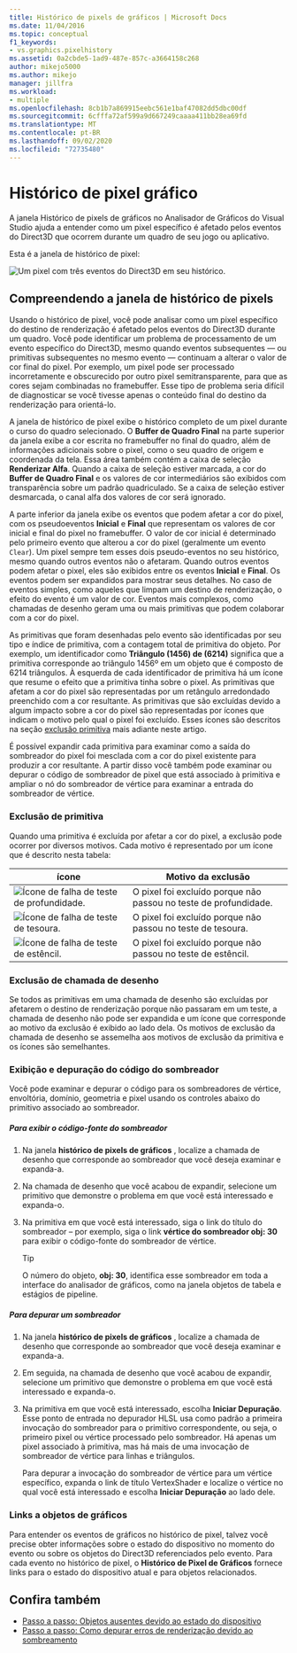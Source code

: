 ```yaml
---
title: Histórico de pixels de gráficos | Microsoft Docs
ms.date: 11/04/2016
ms.topic: conceptual
f1_keywords:
- vs.graphics.pixelhistory
ms.assetid: 0a2cbde5-1ad9-487e-857c-a3664158c268
author: mikejo5000
ms.author: mikejo
manager: jillfra
ms.workload:
- multiple
ms.openlocfilehash: 8cb1b7a869915eebc561e1baf47082dd5dbc00df
ms.sourcegitcommit: 6cfffa72af599a9d667249caaaa411bb28ea69fd
ms.translationtype: MT
ms.contentlocale: pt-BR
ms.lasthandoff: 09/02/2020
ms.locfileid: "72735480"
---
```

# <a name="graphics-pixel-history"></a>Histórico de pixel gráfico
A janela Histórico de pixels de gráficos no Analisador de Gráficos do Visual Studio ajuda a entender como um pixel específico é afetado pelos eventos do Direct3D que ocorrem durante um quadro de seu jogo ou aplicativo.

 Esta é a janela de histórico de pixel:

 ![Um pixel com três eventos do Direct3D em seu histórico.](media/gfx_diag_demo_pixel_history_orientation.png "gfx_diag_demo_pixel_history_orientation")

## <a name="understanding-the-pixel-history-window"></a>Compreendendo a janela de histórico de pixels
 Usando o histórico de pixel, você pode analisar como um pixel específico do destino de renderização é afetado pelos eventos do Direct3D durante um quadro. Você pode identificar um problema de processamento de um evento específico do Direct3D, mesmo quando eventos subsequentes — ou primitivas subsequentes no mesmo evento — continuam a alterar o valor de cor final do pixel. Por exemplo, um pixel pode ser processado incorretamente e obscurecido por outro pixel semitransparente, para que as cores sejam combinadas no framebuffer. Esse tipo de problema seria difícil de diagnosticar se você tivesse apenas o conteúdo final do destino da renderização para orientá-lo.

 A janela de histórico de pixel exibe o histórico completo de um pixel durante o curso do quadro selecionado. O **Buffer de Quadro Final** na parte superior da janela exibe a cor escrita no framebuffer no final do quadro, além de informações adicionais sobre o pixel, como o seu quadro de origem e coordenada da tela. Essa área também contém a caixa de seleção **Renderizar Alfa**. Quando a caixa de seleção estiver marcada, a cor do **Buffer de Quadro Final** e os valores de cor intermediários são exibidos com transparência sobre um padrão quadriculado. Se a caixa de seleção estiver desmarcada, o canal alfa dos valores de cor será ignorado.

 A parte inferior da janela exibe os eventos que podem afetar a cor do pixel, com os pseudoeventos **Inicial** e **Final** que representam os valores de cor inicial e final do pixel no framebuffer. O valor de cor inicial é determinado pelo primeiro evento que alterou a cor do pixel (geralmente um evento `Clear`). Um pixel sempre tem esses dois pseudo-eventos no seu histórico, mesmo quando outros eventos não o afetaram. Quando outros eventos podem afetar o pixel, eles são exibidos entre os eventos **Inicial** e **Final**. Os eventos podem ser expandidos para mostrar seus detalhes. No caso de eventos simples, como aqueles que limpam um destino de renderização, o efeito do evento é um valor de cor. Eventos mais complexos, como chamadas de desenho geram uma ou mais primitivas que podem colaborar com a cor do pixel.

 As primitivas que foram desenhadas pelo evento são identificadas por seu tipo e índice de primitiva, com a contagem total de primitiva do objeto. Por exemplo, um identificador como **Triângulo (1456) de (6214)** significa que a primitiva corresponde ao triângulo 1456º em um objeto que é composto de 6214 triângulos. À esquerda de cada identificador de primitiva há um ícone que resume o efeito que a primitiva tinha sobre o pixel. As primitivas que afetam a cor do pixel são representadas por um retângulo arredondado preenchido com a cor resultante. As primitivas que são excluídas devido a algum impacto sobre a cor do pixel são representadas por ícones que indicam o motivo pelo qual o pixel foi excluído. Esses ícones são descritos na seção [exclusão primitiva](#exclusion) mais adiante neste artigo.

 É possível expandir cada primitiva para examinar como a saída do sombreador do pixel foi mesclada com a cor do pixel existente para produzir a cor resultante. A partir disso você também pode examinar ou depurar o código de sombreador de pixel que está associado à primitiva e ampliar o nó do sombreador de vértice para examinar a entrada do sombreador de vértice.

### <a name="primitive-exclusion"></a><a name="exclusion"></a> Exclusão de primitiva
 Quando uma primitiva é excluída por afetar a cor do pixel, a exclusão pode ocorrer por diversos motivos. Cada motivo é representado por um ícone que é descrito nesta tabela:

|ícone|Motivo da exclusão|
|----------|--------------------------|
|![Ícone de falha de teste de profundidade.](media/vsg_hist_icon_failed_depth.png "vsg_hist_icon_failed_depth")|O pixel foi excluído porque não passou no teste de profundidade.|
|![Ícone de falha de teste de tesoura.](media/vsg_hist_icon_failed_scissor.png "vsg_hist_icon_failed_scissor")|O pixel foi excluído porque não passou no teste de tesoura.|
|![Ícone de falha de teste de estêncil.](media/vsg_hist_icon_failed_stencil.png "vsg_hist_icon_failed_stencil")|O pixel foi excluído porque não passou no teste de estêncil.|

### <a name="draw-call-exclusion"></a>Exclusão de chamada de desenho
 Se todos as primitivas em uma chamada de desenho são excluídas por afetarem o destino de renderização porque não passaram em um teste, a chamada de desenho não pode ser expandida e um ícone que corresponde ao motivo da exclusão é exibido ao lado dela. Os motivos de exclusão da chamada de desenho se assemelha aos motivos de exclusão da primitiva e os ícones são semelhantes.

### <a name="viewing-and-debugging-shader-code"></a>Exibição e depuração do código do sombreador
 Você pode examinar e depurar o código para os sombreadores de vértice, envoltória, domínio, geometria e pixel usando os controles abaixo do primitivo associado ao sombreador.

##### <a name="to-view-a-shaders-source-code"></a>Para exibir o código-fonte do sombreador

1. Na janela **histórico de pixels de gráficos** , localize a chamada de desenho que corresponde ao sombreador que você deseja examinar e expanda-a.

2. Na chamada de desenho que você acabou de expandir, selecione um primitivo que demonstre o problema em que você está interessado e expanda-o.

3. Na primitiva em que você está interessado, siga o link do título do sombreador – por exemplo, siga o link **vértice do sombreador obj: 30** para exibir o código-fonte do sombreador de vértice.

    > [!TIP]
    > O número do objeto, **obj: 30**, identifica esse sombreador em toda a interface do analisador de gráficos, como na janela objetos de tabela e estágios de pipeline.

##### <a name="to-debug-a-shader"></a>Para depurar um sombreador

1. Na janela **histórico de pixels de gráficos** , localize a chamada de desenho que corresponde ao sombreador que você deseja examinar e expanda-a.

2. Em seguida, na chamada de desenho que você acabou de expandir, selecione um primitivo que demonstre o problema em que você está interessado e expanda-o.

3. Na primitiva em que você está interessado, escolha **Iniciar Depuração**. Esse ponto de entrada no depurador HLSL usa como padrão a primeira invocação do sombreador para o primitivo correspondente, ou seja, o primeiro pixel ou vértice processado pelo sombreador. Há apenas um pixel associado à primitiva, mas há mais de uma invocação de sombreador de vértice para linhas e triângulos.

     Para depurar a invocação do sombreador de vértice para um vértice específico, expanda o link de título VertexShader e localize o vértice no qual você está interessado e escolha **Iniciar Depuração** ao lado dele.

### <a name="links-to-graphics-objects"></a>Links a objetos de gráficos
 Para entender os eventos de gráficos no histórico de pixel, talvez você precise obter informações sobre o estado do dispositivo no momento do evento ou sobre os objetos do Direct3D referenciados pelo evento. Para cada evento no histórico de pixel, o **Histórico de Pixel de Gráficos** fornece links para o estado do dispositivo atual e para objetos relacionados.

## <a name="see-also"></a>Confira também
- [Passo a passo: Objetos ausentes devido ao estado do dispositivo](walkthrough-missing-objects-due-to-device-state.md)
- [Passo a passo: Como depurar erros de renderização devido ao sombreamento](walkthrough-debugging-rendering-errors-due-to-shading.md)